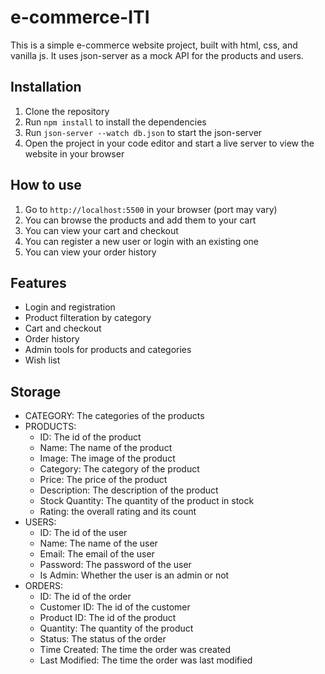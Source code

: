 # e-commerce-ITI

This is a simple e-commerce website project, built with html, css, and vanilla js.
It uses json-server as a mock API for the products and users.

## Installation

1. Clone the repository
2. Run `npm install` to install the dependencies
3. Run `json-server --watch db.json` to start the json-server
4. Open the project in your code editor and start a live server to view the website in your browser

## How to use

1. Go to `http://localhost:5500` in your browser (port may vary)
2. You can browse the products and add them to your cart
3. You can view your cart and checkout
4. You can register a new user or login with an existing one
5. You can view your order history

## Features

- Login and registration
- Product filteration by category
- Cart and checkout
- Order history
- Admin tools for products and categories
- Wish list

## Storage

- CATEGORY: The categories of the products
- PRODUCTS:
  - ID: The id of the product
  - Name: The name of the product
  - Image: The image of the product
  - Category: The category of the product
  - Price: The price of the product
  - Description: The description of the product
  - Stock Quantity: The quantity of the product in stock
  - Rating: the overall rating and its count
- USERS:
  - ID: The id of the user
  - Name: The name of the user
  - Email: The email of the user
  - Password: The password of the user
  - Is Admin: Whether the user is an admin or not
- ORDERS:
  - ID: The id of the order
  - Customer ID: The id of the customer
  - Product ID: The id of the product
  - Quantity: The quantity of the product
  - Status: The status of the order
  - Time Created: The time the order was created
  - Last Modified: The time the order was last modified
